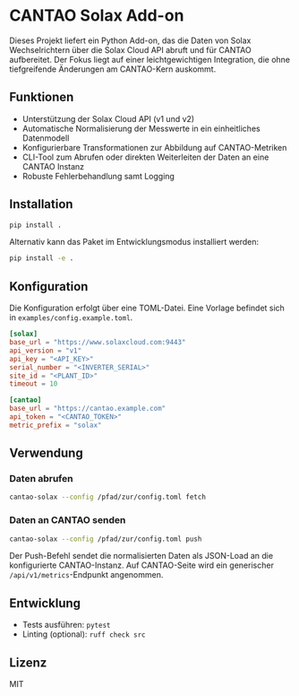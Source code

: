 # CANTAO Solax Add-on

Dieses Projekt liefert ein Python Add-on, das die Daten von Solax Wechselrichtern über die Solax Cloud API abruft und für CANTAO aufbereitet. Der Fokus liegt auf einer leichtgewichtigen Integration, die ohne tiefgreifende Änderungen am CANTAO-Kern auskommt.

## Funktionen

- Unterstützung der Solax Cloud API (v1 und v2)
- Automatische Normalisierung der Messwerte in ein einheitliches Datenmodell
- Konfigurierbare Transformationen zur Abbildung auf CANTAO-Metriken
- CLI-Tool zum Abrufen oder direkten Weiterleiten der Daten an eine CANTAO Instanz
- Robuste Fehlerbehandlung samt Logging

## Installation

```bash
pip install .
```

Alternativ kann das Paket im Entwicklungsmodus installiert werden:

```bash
pip install -e .
```

## Konfiguration

Die Konfiguration erfolgt über eine TOML-Datei. Eine Vorlage befindet sich in `examples/config.example.toml`.

```toml
[solax]
base_url = "https://www.solaxcloud.com:9443"
api_version = "v1"
api_key = "<API_KEY>"
serial_number = "<INVERTER_SERIAL>"
site_id = "<PLANT_ID>"
timeout = 10

[cantao]
base_url = "https://cantao.example.com"
api_token = "<CANTAO_TOKEN>"
metric_prefix = "solax"
```

## Verwendung

### Daten abrufen

```bash
cantao-solax --config /pfad/zur/config.toml fetch
```

### Daten an CANTAO senden

```bash
cantao-solax --config /pfad/zur/config.toml push
```

Der Push-Befehl sendet die normalisierten Daten als JSON-Load an die konfigurierte CANTAO-Instanz. Auf CANTAO-Seite wird ein generischer `/api/v1/metrics`-Endpunkt angenommen.

## Entwicklung

- Tests ausführen: `pytest`
- Linting (optional): `ruff check src`

## Lizenz

MIT
